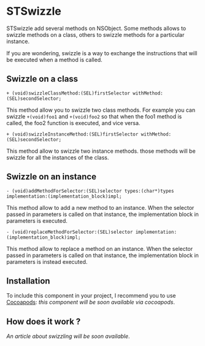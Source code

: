 STSwizzle
=========

STSwizzle add several methods on NSObject.
Some methods allows to swizzle methods on a class, others to swizzle methods for a particular instance.

If you are wondering, swizzle is a way to exchange the instructions that will be executed when a method is called.

## Swizzle on a class

```
+ (void)swizzleClassMethod:(SEL)firstSelector withMethod:(SEL)secondSelector;
```

This method allow you to swizzle two class methods. For example you can swizzle `+(void)foo1` and `+(void)foo2` so that when the foo1 method is called, the foo2 function is executed, and vice versa.

```
+ (void)swizzleInstanceMethod:(SEL)firstSelector withMethod:(SEL)secondSelector;
```

This method allow to swizzle two instance methods. those methods will be swizzle for all the instances of the class.

## Swizzle on an instance

```
- (void)addMethodForSelector:(SEL)selector types:(char*)types implementation:(implementation_block)impl;
```

This method allow to add a new method to an instance. When the selector passed in parameters is called on that instance, the implementation block in parameters is executed.

```
- (void)replaceMethodForSelector:(SEL)selector implementation:(implementation_block)impl;
```

This method allow to replace a method on an instance. When the selector passed in parameters is called on that instance, the implementation block in parameters is instead executed.

## Installation

To include this component in your project, I recommend you to use [Cocoapods](http://cocoapods.org):
_this component will be soon available via cocoapods_.

## How does it work ?

_An article about swizzling will be soon available_.